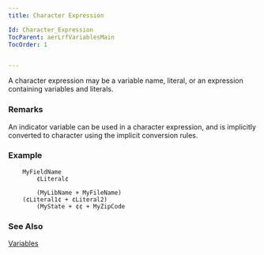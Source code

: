 ```yaml
---
title: Character Expression

Id: Character_Expression
TocParent: aerLrfVariablesMain
TocOrder: 1


---
```


A character expression may be a variable name, literal, or an expression containing variables and literals. 

### Remarks
An indicator variable can be used in a character expression, and is implicitly converted to character using the implicit conversion rules. 

### Example

```
	MyFieldName
        ¢Literal¢

        (MyLibName + MyFileName)
	(¢Literal1¢	+ ¢Literal2)
        (MyState + ¢¢ + MyZipCode
```

### See Also
[Variables](aerLrfVariablesMain.html) 

